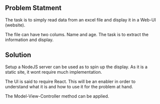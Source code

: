 ## Problem Statment

The task is to simply read data from an excel file and display it in a Web-UI (website).

The file can have two colums. Name and age. The task is to extract the information and display.


## Solution

Setup a NodeJS server can be used as to spin up the display. As it is a static site, it wont require much implementation. 

The UI is said to require React. This will be an enabler in order to understand what it is and how to use it for the problem at hand.

The Model-View-Controller method can be applied.